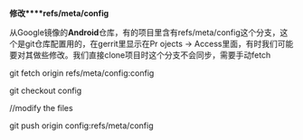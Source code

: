 **修改****refs/meta/config**

从Google镜像的**Android**仓库，有的项目里含有refs/meta/config这个分支，这个是git仓库配置用的，在gerrit里显示在Pr
ojects -> Access里面，有时我们可能要对其做些修改。我们直接clone项目时这个分支不会同步，需要手动fetch

git fetch origin refs/meta/config:config

git checkout config

//modify the files

git push origin config:refs/meta/config




